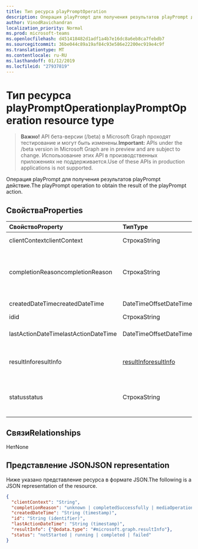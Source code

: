 ```yaml
---
title: Тип ресурса playPromptOperation
description: Операция playPrompt для получения результатов playPrompt действие.
author: VinodRavichandran
localization_priority: Normal
ms.prod: microsoft-teams
ms.openlocfilehash: d451418482d1adf1a4b7e16dc8a6eb8ca7febdb7
ms.sourcegitcommit: 36be044c89a19af84c93e586e22200ec919e4c9f
ms.translationtype: MT
ms.contentlocale: ru-RU
ms.lasthandoff: 01/12/2019
ms.locfileid: "27937819"
---
```

# <a name="playpromptoperation-resource-type"></a><span data-ttu-id="0e176-103">Тип ресурса playPromptOperation</span><span class="sxs-lookup"><span data-stu-id="0e176-103">playPromptOperation resource type</span></span>

> <span data-ttu-id="0e176-104">**Важно!** API бета-версии (/beta) в Microsoft Graph проходят тестирование и могут быть изменены.</span><span class="sxs-lookup"><span data-stu-id="0e176-104">**Important:** APIs under the /beta version in Microsoft Graph are in preview and are subject to change.</span></span> <span data-ttu-id="0e176-105">Использование этих API в производственных приложениях не поддерживается.</span><span class="sxs-lookup"><span data-stu-id="0e176-105">Use of these APIs in production applications is not supported.</span></span>

<span data-ttu-id="0e176-106">Операция playPrompt для получения результатов playPrompt действие.</span><span class="sxs-lookup"><span data-stu-id="0e176-106">The playPrompt operation to obtain the result of the playPrompt action.</span></span>

## <a name="properties"></a><span data-ttu-id="0e176-107">Свойства</span><span class="sxs-lookup"><span data-stu-id="0e176-107">Properties</span></span>

| <span data-ttu-id="0e176-108">Свойство</span><span class="sxs-lookup"><span data-stu-id="0e176-108">Property</span></span>            | <span data-ttu-id="0e176-109">Тип</span><span class="sxs-lookup"><span data-stu-id="0e176-109">Type</span></span>                        | <span data-ttu-id="0e176-110">Описание</span><span class="sxs-lookup"><span data-stu-id="0e176-110">Description</span></span>|
|:--------------------|:----------------------------|:-----------------------------------------------------------------------------------|
| <span data-ttu-id="0e176-111">clientContext</span><span class="sxs-lookup"><span data-stu-id="0e176-111">clientContext</span></span>       | <span data-ttu-id="0e176-112">Строка</span><span class="sxs-lookup"><span data-stu-id="0e176-112">String</span></span>                      | <span data-ttu-id="0e176-113">Контекст клиента.</span><span class="sxs-lookup"><span data-stu-id="0e176-113">The client context.</span></span>                                                                |
| <span data-ttu-id="0e176-114">completionReason</span><span class="sxs-lookup"><span data-stu-id="0e176-114">completionReason</span></span>    | <span data-ttu-id="0e176-115">Строка</span><span class="sxs-lookup"><span data-stu-id="0e176-115">String</span></span>                      | <span data-ttu-id="0e176-116">Возможные значения: `unknown`, `completedSuccessfully`, `mediaOperationCanceled`.</span><span class="sxs-lookup"><span data-stu-id="0e176-116">Possible values are: `unknown`, `completedSuccessfully`, `mediaOperationCanceled`.</span></span> |
| <span data-ttu-id="0e176-117">createdDateTime</span><span class="sxs-lookup"><span data-stu-id="0e176-117">createdDateTime</span></span>     | <span data-ttu-id="0e176-118">DateTimeOffset</span><span class="sxs-lookup"><span data-stu-id="0e176-118">DateTimeOffset</span></span>              | <span data-ttu-id="0e176-119">Время начала операции.</span><span class="sxs-lookup"><span data-stu-id="0e176-119">The start time of the operation.</span></span>                                                   |
| <span data-ttu-id="0e176-120">id</span><span class="sxs-lookup"><span data-stu-id="0e176-120">id</span></span>                  | <span data-ttu-id="0e176-121">Строка</span><span class="sxs-lookup"><span data-stu-id="0e176-121">String</span></span>                      | <span data-ttu-id="0e176-122">Только для чтения.</span><span class="sxs-lookup"><span data-stu-id="0e176-122">Read-only.</span></span>                                                                         |
| <span data-ttu-id="0e176-123">lastActionDateTime</span><span class="sxs-lookup"><span data-stu-id="0e176-123">lastActionDateTime</span></span>  | <span data-ttu-id="0e176-124">DateTimeOffset</span><span class="sxs-lookup"><span data-stu-id="0e176-124">DateTimeOffset</span></span>              | <span data-ttu-id="0e176-125">Время последнего действия операции.</span><span class="sxs-lookup"><span data-stu-id="0e176-125">The time of the last action of the operation.</span></span>                                      |
| <span data-ttu-id="0e176-126">resultInfo</span><span class="sxs-lookup"><span data-stu-id="0e176-126">resultInfo</span></span>          | [<span data-ttu-id="0e176-127">resultInfo</span><span class="sxs-lookup"><span data-stu-id="0e176-127">resultInfo</span></span>](resultInfo.md) | <span data-ttu-id="0e176-128">Сведения о результатов.</span><span class="sxs-lookup"><span data-stu-id="0e176-128">The result information.</span></span> <span data-ttu-id="0e176-129">Только для чтения.</span><span class="sxs-lookup"><span data-stu-id="0e176-129">Read-only.</span></span> <span data-ttu-id="0e176-130">Сервер, созданный.</span><span class="sxs-lookup"><span data-stu-id="0e176-130">Server generated.</span></span>                               |
| <span data-ttu-id="0e176-131">status</span><span class="sxs-lookup"><span data-stu-id="0e176-131">status</span></span>              | <span data-ttu-id="0e176-132">Строка</span><span class="sxs-lookup"><span data-stu-id="0e176-132">String</span></span>                      | <span data-ttu-id="0e176-133">Возможные значения: `notStarted`, `running`, `completed`, `failed`.</span><span class="sxs-lookup"><span data-stu-id="0e176-133">Possible values are: `notStarted`, `running`, `completed`, `failed`.</span></span>               |

## <a name="relationships"></a><span data-ttu-id="0e176-134">Связи</span><span class="sxs-lookup"><span data-stu-id="0e176-134">Relationships</span></span>
<span data-ttu-id="0e176-135">Нет</span><span class="sxs-lookup"><span data-stu-id="0e176-135">None</span></span>

## <a name="json-representation"></a><span data-ttu-id="0e176-136">Представление JSON</span><span class="sxs-lookup"><span data-stu-id="0e176-136">JSON representation</span></span>

<span data-ttu-id="0e176-137">Ниже указано представление ресурса в формате JSON.</span><span class="sxs-lookup"><span data-stu-id="0e176-137">The following is a JSON representation of the resource.</span></span>

<!-- {
  "blockType": "resource",
  "optionalProperties": [

  ],
  "@odata.type": "microsoft.graph.playPromptOperation"
}-->
```json
{
  "clientContext": "String",
  "completionReason": "unknown | completedSuccessfully | mediaOperationCanceled",
  "createdDateTime": "String (timestamp)",
  "id": "String (identifier)",
  "lastActionDateTime": "String (timestamp)",
  "resultInfo": {"@odata.type": "#microsoft.graph.resultInfo"},
  "status": "notStarted | running | completed | failed"
}
```

<!-- uuid: 8fcb5dbc-d5aa-4681-8e31-b001d5168d79
2015-10-25 14:57:30 UTC -->
<!-- {
  "type": "#page.annotation",
  "description": "playPromptOperation resource",
  "keywords": "",
  "section": "documentation",
  "tocPath": ""
}-->
